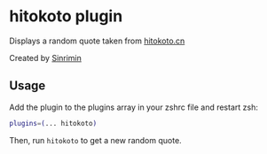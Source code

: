 # hitokoto plugin

Displays a random quote taken from [hitokoto.cn](https://v1.hitokoto.cn/)

Created by [Sinrimin](https://github.com/sinrimin)

## Usage

Add the plugin to the plugins array in your zshrc file and restart zsh:

```zsh
plugins=(... hitokoto)
```

Then, run `hitokoto` to get a new random quote.
